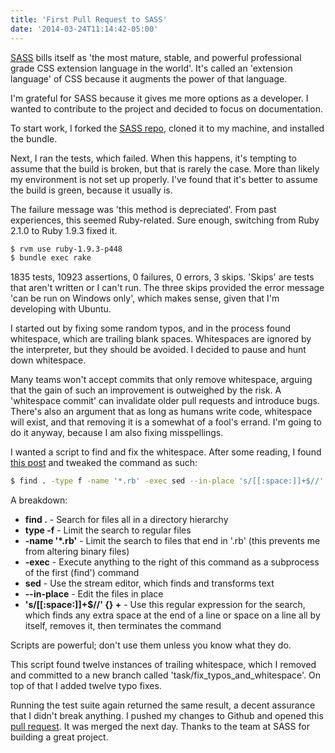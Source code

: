 ```yaml
---
title: 'First Pull Request to SASS'
date: '2014-03-24T11:14:42-05:00'
---
```


<a href='http://sass-lang.com/'>SASS</a> bills itself as 'the most mature, stable, and powerful professional grade CSS extension language in the world'.  It's called an 'extension language' of CSS because it augments the power of that language.

I'm grateful for SASS because it gives me more options as a developer.  I wanted to contribute to the project and decided to focus on documentation.

To start work, I forked the <a href='https://github.com/nex3/sass'>SASS repo</a>, cloned it to my machine, and installed the bundle.

Next, I ran the tests, which failed.  When this happens, it's tempting to assume that the build is broken, but that is rarely the case.  More than likely my environment is not set up properly.  I've found that it's better to assume the build is green, because it usually is.

The failure message was 'this method is depreciated'.  From past experiences, this seemed Ruby-related.  Sure enough, switching from Ruby 2.1.0 to Ruby 1.9.3 fixed it.

```sh
$ rvm use ruby-1.9.3-p448
$ bundle exec rake
```

1835 tests, 10923 assertions, 0 failures, 0 errors, 3 skips.  'Skips' are tests that aren't written or I can't run.  The three skips provided the error message 'can be run on Windows only', which makes sense, given that I'm developing with Ubuntu.

I started out by fixing some random typos, and in the process found whitespace, which are trailing blank spaces.  Whitespaces are ignored by the interpreter, but they should be avoided.  I decided to pause and hunt down whitespace.

Many teams won't accept commits that only remove whitespace, arguing that the gain of such an improvement is outweighed by the risk.  A 'whitespace commit' can invalidate older pull requests and introduce bugs.  There's also an argument that as long as humans write code, whitespace will exist, and that removing it is a somewhat of a fool's errand.  I'm going to do it anyway, because I am also fixing misspellings.

I wanted a script to find and fix the whitespace. After some reading, I found <a href='http://stackoverflow.com/questions/10711051/trailing-whitespace-elimination-script-for-multiple-files'>this post</a> and tweaked the command as such:

```sh
$ find . -type f -name '*.rb' -exec sed --in-place 's/[[:space:]]+$//' {} +
```

A breakdown:

* <strong>find .</strong> - Search for files all in a directory hierarchy
* <strong>type -f</strong> - Limit the search to regular files
* <strong>-name '*.rb'</strong> - Limit the search to files that end in '.rb' (this prevents me from altering binary files)
* <strong>-exec</strong> - Execute anything to the right of this command as a subprocess of the first (find') command
* <strong>sed</strong> - Use the stream editor, which finds and transforms text
* <strong>--in-place</strong> - Edit the files in place
* <strong>'s/[[:space:]]+$//' {} +</strong> - Use this regular expression for the search, which finds any extra space at the end of a line or space on a line all by itself, removes it, then terminates the command

Scripts are powerful; don't use them unless you know what they do.

This script found twelve instances of trailing whitespace, which I removed and committed to a new branch called 'task/fix_typos_and_whitespace'.  On top of that I added twelve typo fixes.

Running the test suite again returned the same result, a decent assurance that I didn't break anything.  I pushed my changes to Github and opened this <a href='https://github.com/nex3/sass/pull/1182'>pull request</a>.  It was merged the next day.  Thanks to the team at SASS for building a great project.
